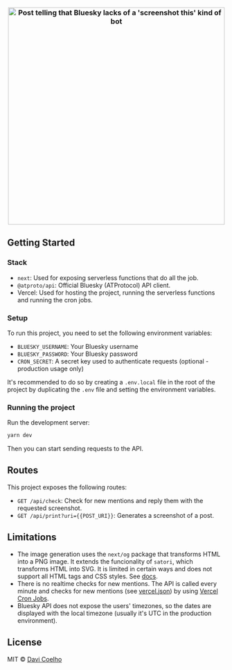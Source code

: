 <h3 align="center">
  <a href="https://cdn.bsky.app/img/feed_fullsize/plain/did:plc:u7hglg6pwujzshicmdez4hjj/bafkreify7r4nzuy7cl33nffqbu3v67qcueurvhalkqacxdm5haqo73aizq@jpeg">
  <img src="https://cdn.bsky.app/img/feed_fullsize/plain/did:plc:u7hglg6pwujzshicmdez4hjj/bafkreify7r4nzuy7cl33nffqbu3v67qcueurvhalkqacxdm5haqo73aizq@jpeg" alt="Post telling that Bluesky lacks of a 'screenshot this' kind of bot" width="500">
  </a>
</h3>

## Getting Started

### Stack

- `next`: Used for exposing serverless functions that do all the job.
- `@atproto/api`: Official Bluesky (ATProtocol) API client.
- Vercel: Used for hosting the project, running the serverless functions and running the cron jobs.

### Setup

To run this project, you need to set the following environment variables:

- `BLUESKY_USERNAME`: Your Bluesky username
- `BLUESKY_PASSWORD`: Your Bluesky password
- `CRON_SECRET`: A secret key used to authenticate requests (optional - production usage only)

It's recommended to do so by creating a `.env.local` file in the root of the project by duplicating the `.env` file and setting the environment variables.

### Running the project

Run the development server:

```bash
yarn dev
```

Then you can start sending requests to the API.

## Routes

This project exposes the following routes:

- `GET /api/check`: Check for new mentions and reply them with the requested screenshot.
- `GET /api/print?uri={{POST_URI}}`: Generates a screenshot of a post.

## Limitations

- The image generation uses the `next/og` package that transforms HTML into a PNG image. It extends the funcionality of `satori`, which transforms HTML into SVG. It is limited in certain ways and does not support all HTML tags and CSS styles. See [docs](https://vercel.com/docs/functions/og-image-generation).
- There is no realtime checks for new mentions. The API is called every minute and checks for new mentions (see [vercel.json](/vercel.json)) by using [Vercel Cron Jobs](https://vercel.com/docs/cron-jobs).
- Bluesky API does not expose the users' timezones, so the dates are displayed with the local timezone (usually it's UTC in the production environment).

## License

MIT © [Davi Coelho](https://github.com/developerdavi)
